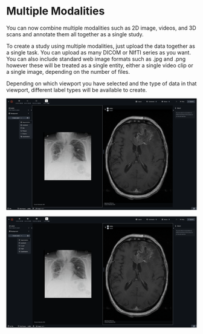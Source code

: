 # Multiple Modalities

You can now combine multiple modalities such as 2D image, videos, and 3D scans and annotate them all together as a single study.



To create a study using multiple modalities, just upload the data together as a single task. You can upload as many DICOM or NIfTI series as you want. You can also include standard web image formats such as .jpg and .png however these will be treated as a single entity, either a single video clip or a single image, depending on the number of files.



Depending on which viewport you have selected and the type of data in that viewport, different label types will be available to create.&#x20;

![Available tools for 2D X-ray](<../.gitbook/assets/image (1).png>)

![Available tools for 3D CT](../.gitbook/assets/image.png)


